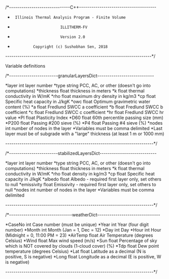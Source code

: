 /*------------------------------C++--------------------------------------
 *		Illinois Thermal Analysis Program - Finite Volume	
 *							ILLITHERM-FV
 *							Version 2.0
 *				Copyright (c) Sushobhan Sen, 2018
 ------------------------------------------------------------------------*/
 
 Variable definitions
 
 /*------------------------granularLayersDict----------------------------
 
 *layer		int			layer number
 *type		string		PCC, AC, or other (doesn't go into computations)
 *thickness	float		thickness in meters
 *k			float		thermal conductivity in W/mK
 *rho		float		maximum dry density in kg/m3
 *cp		float		Specific heat capacity in J/kgK
 *owc		float		Optimum gravimetric water content (%)
 *a			float		Fredlund SWCC a coefficient
 *b			float 		Fredlund SWCC b coefficient
 *c			float 		Fredlund SWCC c coefficient
 *hr		float 		Fredlund SWCC hr value
 *PI		float		Plasticity Index
 *D60		float		60th percentile passing size (mm)
 *P200		float		Passing #200 sieve (%)
 *P4		float		Passing #4 sieve (%)
 *nodes		int			number of nodes in the layer
 *Variables must be comma delimited
 *Last layer must be of subgrade with a "large" thickness (at least 1 m or 1000 mm)
 
 -------------------------------------------------------------------------*/
 
 
 /*------------------------stabilizedLayersDict----------------------------
 
 *layer		int			layer number
 *type		string		PCC, AC, or other (doesn't go into computations)
 *thickness	float		thickness in meters
 *k			float		thermal conductivity in W/mK
 *rho		float		density in kg/m3
 *cp		float		Specific heat capacity in J/kgK
 *albedo	float		Albedo - required first layer only, set others to null
 *emissivity	float	Emissivity - required first layer only, set others to null
 *nodes		int			number of nodes in the layer
 *Variables must be comma delimited
 
 -------------------------------------------------------------------------*/
 
 
 /*-------------------------------weatherDict-------------------------------
 
 *CaseNo	int		Case number (must be unique)
 *Year		int		Year (four digit number)
 *Month		int		Month (Jan = 1, Dec = 12)
 *Day		int		Day 
 *Hour		int		Hour (Midnight = 0, 11:00 PM = 23)
 *AirTemp	float	Air Temperature (degrees Celsius)
 *Wind		float	Max wind speed (m/s)
 *Sun		float	Percentage of sky which is NOT covered by clouds (1-cloud cover) (%)
 *Tdp		float	Dew point temperature (degrees Celsius)
 *Lat		float	Latitude as a decimal (N is positive, S is negative)
 *Long		float	Longitude as a decimal (E is positive, W is negative)
 
 -------------------------------------------------------------------------*/